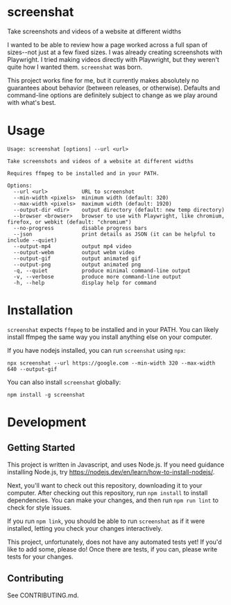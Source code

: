# screenshat

Take screenshots and videos of a website at different widths

I wanted to be able to review how a page worked across a full span of sizes--not just at a few fixed sizes.  I was already creating screenshots with Playwright.  I tried making videos directly with Playwright, but they weren't quite how I wanted them.  `screenshat` was born.

This project works fine for me, but it currently makes absolutely no guarantees about behavior (between releases, or otherwise).  Defaults and command-line options are definitely subject to change as we play around with what's best.

# Usage

```
Usage: screenshat [options] --url <url>

Take screenshots and videos of a website at different widths

Requires ffmpeg to be installed and in your PATH.

Options:
  --url <url>           URL to screenshot
  --min-width <pixels>  minimum width (default: 320)
  --max-width <pixels>  maximum width (default: 1920)
  --output-dir <dir>    output directory (default: new temp directory)
  --browser <browser>   browser to use with Playwright, like chromium, firefox, or webkit (default: "chromium")
  --no-progress         disable progress bars
  --json                print details as JSON (it can be helpful to include --quiet)
  --output-mp4          output mp4 video
  --output-webm         output webm video
  --output-gif          output animated gif
  --output-png          output animated png
  -q, --quiet           produce minimal command-line output
  -v, --verbose         produce more command-line output
  -h, --help            display help for command
```

# Installation

`screenshat` expects `ffmpeg` to be installed and in your PATH.  You can likely install ffmpeg the same way you install anything else on your computer.

If you have nodejs installed, you can run `screenshat` using `npx`:

```
npx screenshat --url https://google.com --min-width 320 --max-width 640 --output-gif
```

You can also install `screenshat` globally:

```
npm install -g screenshat
```

# Development

## Getting Started

This project is written in Javascript, and uses Node.js.  If you need guidance installing Node.js, try https://nodejs.dev/en/learn/how-to-install-nodejs/.

Next, you'll want to check out this repository, downloading it to your computer. After checking out this repository, run `npm install` to install dependencies. You can make your changes, and then run `npm run lint` to check for style issues.

If you run `npm link`, you should be able to run `screenshat` as if it were installed, letting you check your changes interactively.

This project, unfortunately, does not have any automated tests yet! If you'd like to add some, please do! Once there are tests, if you can, please write tests for your changes.

## Contributing

See CONTRIBUTING.md.
